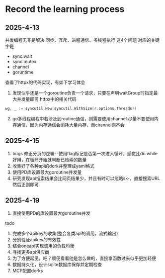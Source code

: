 # Record the learning process

## 2025-4-13
并发编程无非是解决 同步、互斥、进程通信、多线程执行 这4个问题
对应的关键字是
* sync.wait
* sync.mutex
* channel
* goruntime

查看了httpx的代码实现，有如下学习体会
1. 发现似乎还是一个goroutine负责一个请求，只要在声明waitGroup时指定最大并发量即可
httpx中的相关代码
```go
wg, _ := syncutil.New(syncutil.WithSize(r.options.Threads))
```
2. go多线程编程中若涉及到routine通信，则需要使用channel.尽量不要使用内存通信，因为内存通信会消耗大量内存，而channel则不会



## 2025-4-15
1. bugs 修正分页的逻辑--使用flag标记是否第一次进入循环，感觉比do while好用，在循环开始就判断已检索的数量
2. 收集好了各种api的dork并整理成yaml格式
3. 使用PD库设置最大goroutine并发量
4. 研究发现api搜索结果会比网页结果少，并且有时可以忽略sk-，直接搜索URL然后正则即可


## 2025-4-19
1. 直接使用PD的库设置最大goroutine并发


todo
1. 完成多个apikey的收集(整合各类api的调用，流式输出)
2. 分别验证apikey的有效性
3. 结合oneapi实现调用的负载均衡
4. 寻找更多api供应商
5. 为了方便起见，吧？顺便看看他是怎么做的，直接拿函数过来似乎更加轻便
6. 数据持久化，设计sqlite数据库保存并定期检查
7. MCP配置dorks
